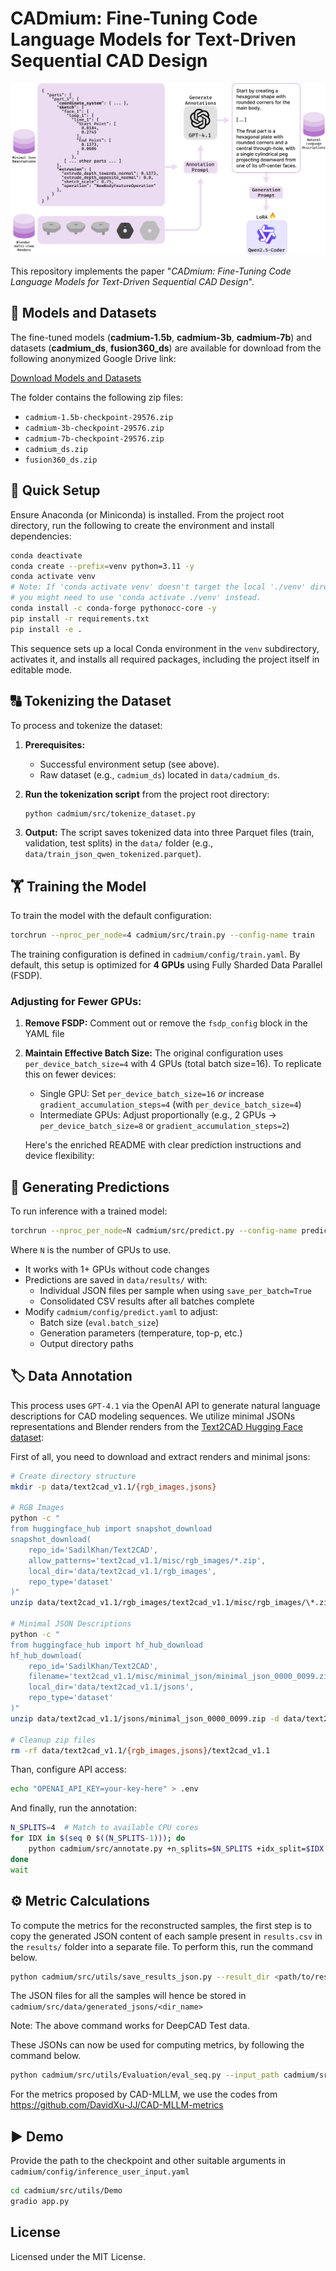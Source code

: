 # CADmium: Fine-Tuning Code Language Models for Text-Driven Sequential CAD Design

![CADmium Main Figure](./images/main_figure.png)


This repository implements the paper "*CADmium: Fine-Tuning Code Language Models for Text-Driven Sequential CAD Design*".

## 💾 Models and Datasets

The fine-tuned models (**cadmium-1.5b**, **cadmium-3b**, **cadmium-7b**) and datasets (**cadmium_ds**, **fusion360_ds**) are available for download from the following anonymized Google Drive link:

[Download Models and Datasets](https://drive.google.com/drive/folders/1V5q4uErjwrMYBkmDiU6HCHgRjCXenDfP?usp=share_link)

The folder contains the following zip files:
* `cadmium-1.5b-checkpoint-29576.zip`
* `cadmium-3b-checkpoint-29576.zip`
* `cadmium-7b-checkpoint-29576.zip`
* `cadmium_ds.zip`
* `fusion360_ds.zip`

## 🚀 Quick Setup  

Ensure Anaconda (or Miniconda) is installed. From the project root directory, run the following to create the environment and install dependencies:

```bash
conda deactivate
conda create --prefix=venv python=3.11 -y
conda activate venv 
# Note: If 'conda activate venv' doesn't target the local './venv' directory, 
# you might need to use 'conda activate ./venv' instead.
conda install -c conda-forge pythonocc-core -y
pip install -r requirements.txt
pip install -e .
```

This sequence sets up a local Conda environment in the `venv` subdirectory, activates it, and installs all required packages, including the project itself in editable mode.

## 🔠 Tokenizing the Dataset  

To process and tokenize the dataset:

1.  **Prerequisites:**
    * Successful environment setup (see above).
    * Raw dataset (e.g., `cadmium_ds`) located in `data/cadmium_ds`.

2.  **Run the tokenization script** from the project root directory:
    ```bash
    python cadmium/src/tokenize_dataset.py
    ```

3.  **Output:**
    The script saves tokenized data into three Parquet files (train, validation, test splits) in the `data/` folder (e.g., `data/train_json_qwen_tokenized.parquet`).

## 🏋️ Training the Model  

To train the model with the default configuration:

```bash
torchrun --nproc_per_node=4 cadmium/src/train.py --config-name train
```

The training configuration is defined in `cadmium/config/train.yaml`. By default, this setup is optimized for **4 GPUs** using Fully Sharded Data Parallel (FSDP). 

### Adjusting for Fewer GPUs:
1. **Remove FSDP:** Comment out or remove the `fsdp_config` block in the YAML file
2. **Maintain Effective Batch Size:** The original configuration uses `per_device_batch_size=4` with 4 GPUs (total batch size=16). To replicate this on fewer devices:
   - Single GPU: Set `per_device_batch_size=16` *or* increase `gradient_accumulation_steps=4` (with `per_device_batch_size=4`)
   - Intermediate GPUs: Adjust proportionally (e.g., 2 GPUs → `per_device_batch_size=8` or `gradient_accumulation_steps=2`)

   Here's the enriched README with clear prediction instructions and device flexibility:

## 🔮 Generating Predictions  

To run inference with a trained model:

```bash
torchrun --nproc_per_node=N cadmium/src/predict.py --config-name predict
```

Where `N` is the number of GPUs to use. 

- It works with 1+ GPUs without code changes
- Predictions are saved in `data/results/` with:
  - Individual JSON files per sample when using `save_per_batch=True`
  - Consolidated CSV results after all batches complete
- Modify `cadmium/config/predict.yaml` to adjust:
  - Batch size (`eval.batch_size`)
  - Generation parameters (temperature, top-p, etc.)
  - Output directory paths


## 🏷️ Data Annotation  

This process uses `GPT-4.1` via the OpenAI API to generate natural language descriptions for CAD modeling sequences. We utilize minimal JSONs representations and Blender renders from the [Text2CAD Hugging Face dataset](https://huggingface.co/datasets/SadilKhan/Text2CAD):  


First of all, you need to download and extract renders and minimal jsons:
```bash
# Create directory structure
mkdir -p data/text2cad_v1.1/{rgb_images,jsons}

# RGB Images
python -c "
from huggingface_hub import snapshot_download
snapshot_download(
    repo_id='SadilKhan/Text2CAD',
    allow_patterns='text2cad_v1.1/misc/rgb_images/*.zip',
    local_dir='data/text2cad_v1.1/rgb_images',
    repo_type='dataset'
)"
unzip data/text2cad_v1.1/rgb_images/text2cad_v1.1/misc/rgb_images/\*.zip -d data/text2cad_v1.1/rgb_images

# Minimal JSON Descriptions
python -c "
from huggingface_hub import hf_hub_download
hf_hub_download(
    repo_id='SadilKhan/Text2CAD',
    filename='text2cad_v1.1/misc/minimal_json/minimal_json_0000_0099.zip',
    local_dir='data/text2cad_v1.1/jsons',
    repo_type='dataset'
)"
unzip data/text2cad_v1.1/jsons/minimal_json_0000_0099.zip -d data/text2cad_v1.1/jsons

# Cleanup zip files
rm -rf data/text2cad_v1.1/{rgb_images,jsons}/text2cad_v1.1
```

Than, configure API access:
```bash
echo "OPENAI_API_KEY=your-key-here" > .env
```

And finally, run the annotation:
```bash
N_SPLITS=4  # Match to available CPU cores
for IDX in $(seq 0 $((N_SPLITS-1))); do
    python cadmium/src/annotate.py +n_splits=$N_SPLITS +idx_split=$IDX &
done
wait
```

## ⚙️ Metric Calculations
To compute the metrics for the reconstructed samples, the first step is to copy the generated JSON content of each sample present in `results.csv` in the `results/` folder into a separate file. To perform this, run the command below. 

```bash
python cadmium/src/utils/save_results_json.py --result_dir <path/to/results/dir/containing/results.csv/file>
```
The JSON files for all the samples will hence be stored in `cadmium/src/data/generated_jsons/<dir_name>`

Note: The above command works for DeepCAD Test data. 

These JSONs can now be used for computing metrics, by following the command below. 

```bash
python cadmium/src/utils/Evaluation/eval_seq.py --input_path cadmium/src/data/generated_jsons/<dir_name> --output_dir .
```

For the metrics proposed by CAD-MLLM, we use the codes from https://github.com/DavidXu-JJ/CAD-MLLM-metrics

## ▶️ Demo
Provide the path to the checkpoint and other suitable arguments in `cadmium/config/inference_user_input.yaml`
```bash
cd cadmium/src/utils/Demo
gradio app.py
```
## License

Licensed under the MIT License.
